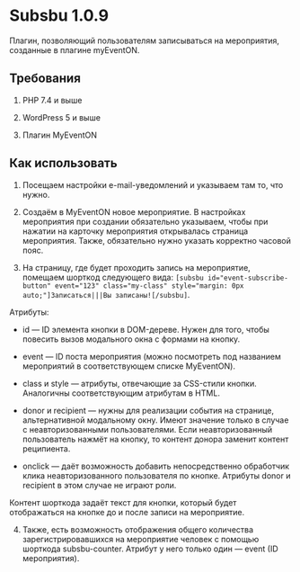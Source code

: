 # Subsbu 1.0.9

Плагин, позволяющий пользователям записываться на мероприятия, созданные в плагине myEventON.

## Требования

1. PHP 7.4 и выше

2. WordPress 5 и выше

3. Плагин MyEventON

## Как использовать

1. Посещаем настройки e-mail-уведомлений и указываем там то, что нужно.

2. Создаём в MyEventON новое мероприятие. В настройках мероприятия при создании обязательно указываем, чтобы при нажатии на карточку мероприятия открывалась страница мероприятия. Также, обязательно нужно указать корректно часовой пояс.

3. На страницу, где будет проходить запись на мероприятие, помещаем шорткод следующего вида: `[subsbu id="event-subscribe-button" event="123" class="my-class" style="margin: 0px auto;"]Записаться|||Вы записаны![/subsbu]`.

Атрибуты:

* id — ID элемента кнопки в DOM-дереве. Нужен для того, чтобы повесить вызов модального окна с формами на кнопку.

* event — ID поста мероприятия (можно посмотреть под названием мероприятий в соответствующем списке MyEventON).

* class и style — атрибуты, отвечающие за CSS-стили кнопки. Аналогичны соответствующим атрибутам в HTML.

* donor и recipient — нужны для реализации события на странице, альтернативной модальному окну. Имеют значение только в случае с неавторизованными пользователями. Если неавторизованный пользователь нажмёт на кнопку, то контент донора заменит контент реципиента.

* onclick — даёт возможность добавить непосредственно обработчик клика неавторизованного пользователя по кнопке. Атрибуты donor и recipient в этом случае не играют роли.

Контент шорткода задаёт текст для кнопки, который будет отображаться на кнопке до и после записи на мероприятие.

4. Также, есть возможность отображения общего количества зарегистрировавшихся на мероприятие человек с помощью шорткода subsbu-counter. Атрибут у него только один — event (ID мероприятия).

